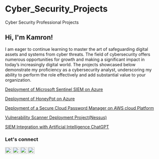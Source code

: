 # Cyber_Security_Projects
Cyber Security Professional Projects
## Hi, I'm Kamron!

I am eager to continue learning to master the art of safeguarding digital assets and systems from cyber threats. The field of cybersecurity offers numerous opportunities for growth and making a significant impact in today’s increasingly digital world. The projects showcased below demonstrate my proficiency as a cybersecurity analyst, underscoring my ability to perform the role effectively and add substantial value to your organization.
<br>
  
[Deployment of Microsoft Sentinel SIEM on Azure](https://github.com/Kamgreen50/Microsoft-Sentinel-SIEM-Project/blob/main/README.md)

[Deployment of HoneyPot on Azure](https://github.com/Kamgreen50/Honey-Pot/blob/main/README.md)

[Deployment of a Secure Cloud Password Manager on AWS cloud Platform ](https://github.com/Kamgreen50/Secure-Cloud-Password-Manager/blob/main/README.md)

[Vulnerability Scanner Deployment Project(Nessus)](https://github.com/Kamgreen50/Nessus-Scanner/blob/main/README.md)

[SIEM Integration with Artificial Intelligence ChatGPT](https://github.com/Kamgreen50/SIEM-Integration-with-Artificial-Intelligence-ChatGPT/blob/main/README.md)
  
### Let's connect

[<img align="left" alt="JoshMadakor | YouTube" width="22px" src="https://cdn.jsdelivr.net/npm/simple-icons@v3/icons/youtube.svg" />][youtube]
[<img align="left" alt="JoshMadakor | Twitter" width="22px" src="https://cdn.jsdelivr.net/npm/simple-icons@v3/icons/twitter.svg" />][twitter]
[<img align="left" alt="JoshMadakor | LinkedIn" width="22px" src="https://cdn.jsdelivr.net/npm/simple-icons@v3/icons/linkedin.svg" />][linkedin]
[<img align="left" alt="JoshMadakor | Instagram" width="22px" src="https://cdn.jsdelivr.net/npm/simple-icons@v3/icons/instagram.svg" />][instagram]

[twitter]: https://twitter.com/joshmadakor
[youtube]: https://www.youtube.com/c/joshmadakor
[instagram]: https://www.instagram.com/joshmadakor/
[linkedin]: https://linkedin.com/in/joshmadakor

<!--
**joshmadakor1/joshmadakor1** is a ✨ _special_ ✨ repository because its `README.md` (this file) appears on your GitHub profile.

Here are some ideas to get you started:

- 🔭 I’m currently working on ...
- 🌱 I’m currently learning ...
- 👯 I’m looking to collaborate on ...
- 🤔 I’m looking for help with ...
- 💬 Ask me about ...
- 📫 How to reach me: ...
- 😄 Pronouns: ...
- ⚡ Fun fact: ...
-->
